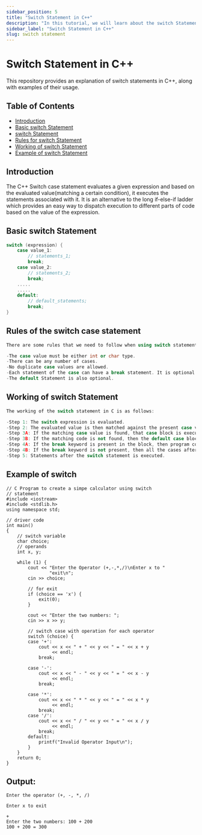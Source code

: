 ```yaml
---
sidebar_position: 5
title: "Switch Statement in C++"
description: "In this tutorial, we will learn about the switch Statements in C++ programming with the help of examples. The switch statement in C++ is a flow control statement ."
sidebar_label: "Switch Statement in C++"
slug: switch statement
---
```

# Switch Statement in C++

This repository provides an explanation of switch statements in C++, along with examples of their usage.

## Table of Contents

- [Introduction](#introduction)
- [Basic switch Statement](#basic-switch-statement)
- [switch Statement](#switch-statement)
- [Rules for switch Statement](#Rules-of-the-switch-case-statement)
- [Working  of switch Statement](#Working-of-switch-Statement)
- [Example of switch Statement](#example)

## Introduction

The C++ Switch case statement evaluates a given expression and based on the evaluated value(matching a certain condition), it executes the statements associated with it. It is an alternative to the long if-else-if ladder which provides an easy way to dispatch execution to different parts of code based on the value of the expression.

## Basic switch Statement

```cpp
switch (expression) {
    case value_1:
        // statements_1;
        break;
    case value_2:
        // statements_2;
        break;
    .....
    .....
    default:
        // default_statements;
        break;
}
```


## Rules of the switch case statement

```cpp
There are some rules that we need to follow when using switch statements in C++. They are as follows:

-The case value must be either int or char type.
-There can be any number of cases.
-No duplicate case values are allowed.
-Each statement of the case can have a break statement. It is optional.
-The default Statement is also optional.

```


## Working of switch Statement

```cpp
The working of the switch statement in C is as follows:

-Step 1: The switch expression is evaluated.
-Step 2: The evaluated value is then matched against the present case values.
-Step 3A: If the matching case value is found, that case block is executed.
-Step 3B: If the matching code is not found, then the default case block is executed if present.
-Step 4A: If the break keyword is present in the block, then program control comes out of the switch statement.
-Step 4B: If the break keyword is not present, then all the cases after the matching case are executed.
-Step 5: Statements after the switch statement is executed.

```
## Example of switch
```
// C Program to create a simpe calculator using switch
// statement
#include <iostream>
#include <stdlib.h>
using namespace std;

// driver code
int main()
{
    // switch variable
    char choice;
    // operands
    int x, y;

    while (1) {
        cout << "Enter the Operator (+,-,*,/)\nEnter x to "
                "exit\n";
        cin >> choice;

        // for exit
        if (choice == 'x') {
            exit(0);
        }

        cout << "Enter the two numbers: ";
        cin >> x >> y;

        // switch case with operation for each operator
        switch (choice) {
        case '+':
            cout << x << " + " << y << " = " << x + y
                 << endl;
            break;

        case '-':
            cout << x << " - " << y << " = " << x - y
                 << endl;
            break;

        case '*':
            cout << x << " * " << y << " = " << x * y
                 << endl;
            break;
        case '/':
            cout << x << " / " << y << " = " << x / y
                 << endl;
            break;
        default:
            printf("Invalid Operator Input\n");
        }
    }
    return 0;
}
```
## Output:

```
Enter the operator (+, -, *, /)

Enter x to exit

+
Enter the two numbers: 100 + 200
100 + 200 = 300

```